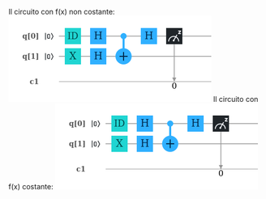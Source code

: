 Il circuito con f(x) non costante:
![non-costante](circuit(3).png)
Il circuito con f(x)  costante:
![non-costante](circuit(3).png)
